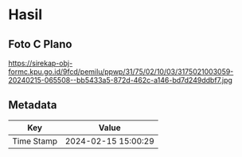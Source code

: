 # Hasil

## Foto C Plano

https://sirekap-obj-formc.kpu.go.id/9fcd/pemilu/ppwp/31/75/02/10/03/3175021003059-20240215-065508--bb5433a5-872d-462c-a146-bd7d249ddbf7.jpg


## Metadata

| Key        | Value               |
| ---------- | ------------------- |
| Time Stamp | 2024-02-15 15:00:29 |



